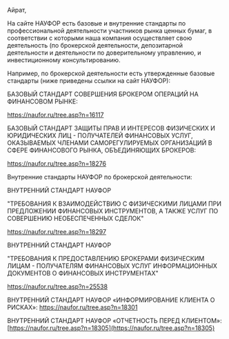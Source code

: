 Айрат,

На сайте НАУФОР есть базовые и внутренние стандарты по профессиональной деятельности участников рынка ценных бумаг, в соответствии с которыми наша компания осуществляет свою деятельность (по брокерской деятельности, депозитарной деятельности и деятельности по доверительному управлению, и инвестиционному консультированию.

Например, по брокерской деятельности есть утвержденные базовые стандарты (ниже приведены ссылки на сайт НАУФОР):

БАЗОВЫЙ СТАНДАРТ СОВЕРШЕНИЯ БРОКЕРОМ ОПЕРАЦИЙ НА ФИНАНСОВОМ РЫНКЕ:

https://naufor.ru/tree.asp?n=16117

БАЗОВЫЙ СТАНДАРТ ЗАЩИТЫ ПРАВ И ИНТЕРЕСОВ ФИЗИЧЕСКИХ И ЮРИДИЧЕСКИХ ЛИЦ - ПОЛУЧАТЕЛЕЙ ФИНАНСОВЫХ УСЛУГ, ОКАЗЫВАЕМЫХ ЧЛЕНАМИ САМОРЕГУЛИРУЕМЫХ ОРГАНИЗАЦИЙ В СФЕРЕ ФИНАНСОВОГО РЫНКА, ОБЪЕДИНЯЮЩИХ БРОКЕРОВ:

https://naufor.ru/tree.asp?n=18276

Внутренние стандарты НАУФОР по брокерской деятельности:

ВНУТРЕННИЙ СТАНДАРТ НАУФОР

"ТРЕБОВАНИЯ К ВЗАИМОДЕЙСТВИЮ С ФИЗИЧЕСКИМИ ЛИЦАМИ ПРИ ПРЕДЛОЖЕНИИ ФИНАНСОВЫХ ИНСТРУМЕНТОВ, А ТАКЖЕ УСЛУГ ПО СОВЕРШЕНИЮ НЕОБЕСПЕЧЕННЫХ СДЕЛОК" 

https://naufor.ru/tree.asp?n=18297

ВНУТРЕННИЙ СТАНДАРТ НАУФОР

"ТРЕБОВАНИЯ К ПРЕДОСТАВЛЕНИЮ БРОКЕРАМИ ФИЗИЧЕСКИМ ЛИЦАМ - ПОЛУЧАТЕЛЯМ ФИНАНСОВЫХ УСЛУГ ИНФОРМАЦИОННЫХ ДОКУМЕНТОВ О ФИНАНСОВЫХ ИНСТРУМЕНТАХ"

https://naufor.ru/tree.asp?n=25538

ВНУТРЕННИЙ СТАНДАРТ НАУФОР «ИНФОРМИРОВАНИЕ КЛИЕНТА О РИСКАХ»: https://naufor.ru/tree.asp?n=18301

ВНУТРЕННИЙ СТАНДАРТ НАУФОР «ОТЧЕТНОСТЬ ПЕРЕД КЛИЕНТОМ»: [https://naufor.ru/tree.asp?n=18305](https://naufor.ru/tree.asp?n=18305)